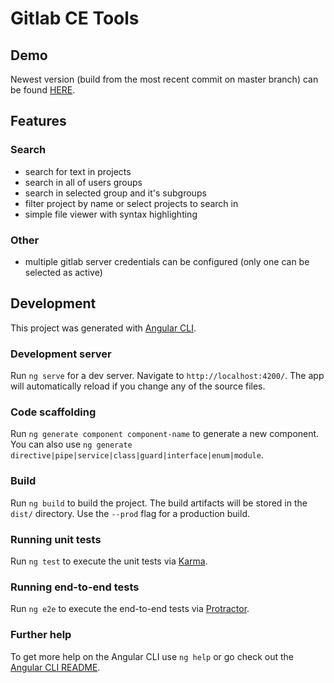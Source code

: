 # Gitlab CE Tools

## Demo

Newest version (build from the most recent commit on master branch) can be found [HERE](https://evilsloth.github.io/gitlab-ce-tools/).

## Features

### Search

- search for text in projects
- search in all of users groups
- search in selected group and it's subgroups
- filter project by name or select projects to search in
- simple file viewer with syntax highlighting

### Other

- multiple gitlab server credentials can be configured (only one can be selected as active)

## Development

This project was generated with [Angular CLI](https://github.com/angular/angular-cli).

### Development server

Run `ng serve` for a dev server. Navigate to `http://localhost:4200/`. The app will automatically reload if you change any of the source files.

### Code scaffolding

Run `ng generate component component-name` to generate a new component. You can also use `ng generate directive|pipe|service|class|guard|interface|enum|module`.

### Build

Run `ng build` to build the project. The build artifacts will be stored in the `dist/` directory. Use the `--prod` flag for a production build.

### Running unit tests

Run `ng test` to execute the unit tests via [Karma](https://karma-runner.github.io).

### Running end-to-end tests

Run `ng e2e` to execute the end-to-end tests via [Protractor](http://www.protractortest.org/).

### Further help

To get more help on the Angular CLI use `ng help` or go check out the [Angular CLI README](https://github.com/angular/angular-cli/blob/master/README.md).
